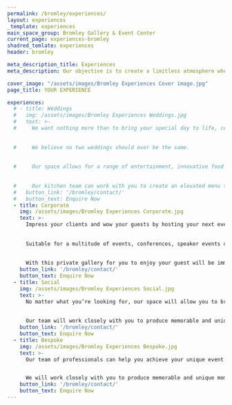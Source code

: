 ```yaml
---
permalink: /bromley/experiences/
layout: experiences
_template: experiences
main_space_group: Bromley Gallery & Event Center
current_page: experiences-bromley
shadred_temlate: experiences
header: bromley

meta_description_title: Experiences
meta_description: Our objective is to create a limitless atmosphere where guest feel free to connect with each other

cover_image: "/assets/images/Bromley Experiences Cover image.jpg"
page_title: YOUR EXPERIENCE

experiences:
  # - title: Weddings 
  #   img: /assets/images/Bromley Experiences Weddings.jpg
  #   text: >-
  #     We want nothing more than to bring your special day to life, celebrate your individuality and create memories for your guests. 
      
      
  #     We believe no two weddings should ever be the same. 
      
      
  #     Our space allows for a range of entertainment, innovative food stations, floral installations and a dance floor. Work alongside our experienced event planners who have established relationships with a wide network within the industry, including the finest DJ’s, musicians and talented photographers, to ensure that every aspect of your wedding is exceptional.
      
      
  #     Our kitchen team can work with you to create an elevated menu that tells your unique story, incorporating seasonal produce. We are committed to creating a menu that is as meaningful as it is delicious. Cocktails are on point and our extensive wine cellar offers a wide range suited to all tastes.
  #   button_link: '/bromley/contact/'
  #   button_text: Enquire Now
  - title: Corporate 
    img: /assets/images/Bromley Experiences Corporate.jpg
    text: >-
      Impress your clients and wow your guests by hosting your next event with us.
      
      
      Suitable for a multitude of events, conferences, speaker events or your next team dinner- look no further for your perfect venue partner. 
      
      
      With this private gallery for you to enjoy your guest will be immersed in the bold artwork that surrounds the space, making for an unforgettable experience.
    button_link: '/bromley/contact/'
    button_text: Enquire Now
  - title: Social 
    img: /assets/images/Bromley Experiences Social.jpg
    text: >-
      No matter what you’re looking for, our space will allow you to bring your special event to life. 
      
      
      Our team will work closely with you to produce memorable and unique moments. Offering experiences up to 60 guests seated or 120 guests cocktail
    button_link: '/bromley/contact/'
    button_text: Enquire Now
  - title: Bespoke 
    img: /assets/images/Bromley Experiences Bespoke.jpg
    text: >-
      Our team of professionals can help you achieve your unique event with customisable food and beverage offerings.


      We will work closely with you to produce memorable and unique moments that your guests will take with them long after the event ends.
    button_link: '/bromley/contact/'
    button_text: Enquire Now
---
```



